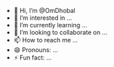 - 👋 Hi, I’m @OmDhobal
- 👀 I’m interested in ...
- 🌱 I’m currently learning ...
- 💞️ I’m looking to collaborate on ...
- 📫 How to reach me ...
- 😄 Pronouns: ...
- ⚡ Fun fact: ...

<!---
OmDhobal/OmDhobal is a ✨ special ✨ repository because its `README.md` (this file) appears on your GitHub profile.
You can click the Preview link to take a look at your changes.
--->
